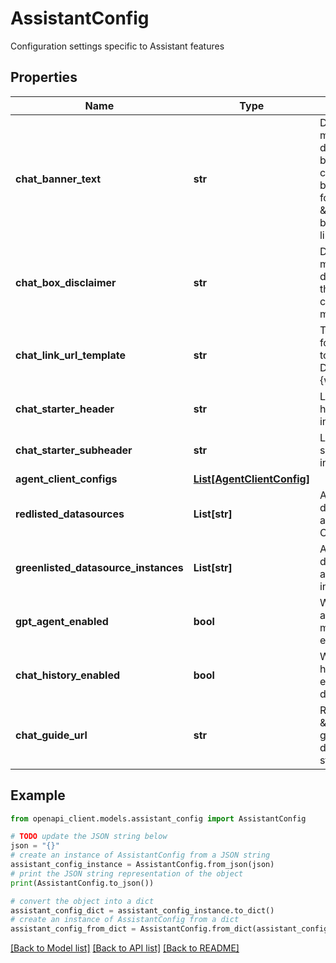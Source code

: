 # AssistantConfig

Configuration settings specific to Assistant features

## Properties

Name | Type | Description | Notes
------------ | ------------- | ------------- | -------------
**chat_banner_text** | **str** | Disclaimer message to be displayed as a banner on top of chat. This could be in markdown format with \&quot;\\n\&quot; between each line. | [optional] 
**chat_box_disclaimer** | **str** | Disclaimer message to be displayed below the chat box. This could be in markdown format. | [optional] 
**chat_link_url_template** | **str** | The URL to use for outbound links to Glean Chat. Defaults to {webAppUrl}/chat. | [optional] 
**chat_starter_header** | **str** | Label for the chat header during initial state. | [optional] 
**chat_starter_subheader** | **str** | Label for the chat subheader during initial state. | [optional] 
**agent_client_configs** | [**List[AgentClientConfig]**](AgentClientConfig.md) |  | [optional] 
**redlisted_datasources** | **List[str]** | A list of datasources that are disabled in Chat | [optional] 
**greenlisted_datasource_instances** | **List[str]** | A list of datasources that are always visible in Chat | [optional] 
**gpt_agent_enabled** | **bool** | Whether the GPT agent (general mode) for Chat is enabled | [optional] 
**chat_history_enabled** | **bool** | Whether the chat history for Chat is enabled for the deployment | [optional] 
**chat_guide_url** | **str** | Redirect URL for \&quot;Chat guide\&quot; in the default chat starter subheader | [optional] 

## Example

```python
from openapi_client.models.assistant_config import AssistantConfig

# TODO update the JSON string below
json = "{}"
# create an instance of AssistantConfig from a JSON string
assistant_config_instance = AssistantConfig.from_json(json)
# print the JSON string representation of the object
print(AssistantConfig.to_json())

# convert the object into a dict
assistant_config_dict = assistant_config_instance.to_dict()
# create an instance of AssistantConfig from a dict
assistant_config_from_dict = AssistantConfig.from_dict(assistant_config_dict)
```
[[Back to Model list]](../README.md#documentation-for-models) [[Back to API list]](../README.md#documentation-for-api-endpoints) [[Back to README]](../README.md)



